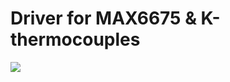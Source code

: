 # Driver for MAX6675 &amp; K-thermocouples



![](https://github.com/nr-electronics/Video_STM32H743VIT/blob/main/MAX6675-K-thermocouples.jpg)
